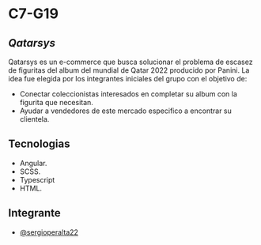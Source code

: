 # C7-G19
## _Qatarsys_



Qatarsys es un e-commerce  que busca solucionar el problema de escasez de figuritas del album del mundial de Qatar 2022 producido por Panini.
 La idea fue elegida por los integrantes iniciales del grupo con el objetivo de:

- Conectar coleccionistas interesados en completar su album con la figurita que necesitan.
- Ayudar a vendedores de este mercado especifico a encontrar su clientela.

## Tecnologias

- Angular.
- SCSS.
- Typescript
- HTML.


## Integrante

- [@sergioperalta22](https://www.github.com/sergioperalta22)

